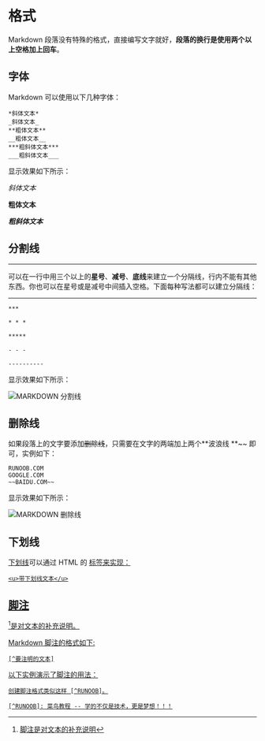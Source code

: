 # 格式

Markdown 段落没有特殊的格式，直接编写文字就好，**段落的换行是使用两个以上空格加上回车**。



## 字体

Markdown 可以使用以下几种字体：

```
*斜体文本*
_斜体文本_
**粗体文本**
__粗体文本__
***粗斜体文本***
___粗斜体文本___
```

显示效果如下所示：



*斜体文本*

**粗体文本**

***粗斜体文本***



## 分割线



****

可以在一行中用三个以上的**星号**、**减号**、**底线**来建立一个分隔线，行内不能有其他东西。你也可以在星号或是减号中间插入空格。下面每种写法都可以建立分隔线：

*****



```
***

* * *

*****

- - -

----------
```



显示效果如下所示：

![MARKDOWN 分割线](https://www.runoob.com/wp-content/uploads/2019/03/3F46EAA9-DADE-48FD-99AA-DF7BEBFAA4FA.jpg)



## 删除线

如果段落上的文字要添加~~删除线~~，只需要在文字的两端加上两个**波浪线 **~~ 即可，实例如下：

```
RUNOOB.COM
GOOGLE.COM
~~BAIDU.COM~~
```



显示效果如下所示：

 ![MARKDOWN 删除线](https://www.runoob.com/wp-content/uploads/2019/03/B5270A31-15D0-410B-AE1D-B9655B8F331C.jpg)

## 下划线

<u>下划线</u>可以通过 HTML 的 **<u>** 标签来实现：

```
<u>带下划线文本</u>
```



## 脚注

 [^脚注]是对文本的补充说明。

Markdown 脚注的格式如下:

```
[^要注明的文本]
```

以下实例演示了脚注的用法：

```
创建脚注格式类似这样 [^RUNOOB]。

[^RUNOOB]: 菜鸟教程 -- 学的不仅是技术，更是梦想！！！
```

[^脚注]: 脚注是对文本的补充说明

